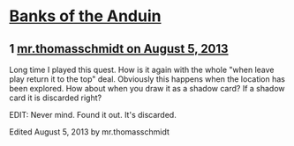 # [Banks of the Anduin](https://community.fantasyflightgames.com/topic/87859-banks-of-the-anduin/)

## 1 [mr.thomasschmidt on August 5, 2013](https://community.fantasyflightgames.com/topic/87859-banks-of-the-anduin/?do=findComment&comment=831450)

Long time I played this quest. How is it again with the whole "when leave play return it to the top" deal. Obviously this happens when the location has been explored. How about when you draw it as a shadow card? If a shadow card it is discarded right?

EDIT: Never mind. Found it out. It's discarded.

Edited August 5, 2013 by mr.thomasschmidt

